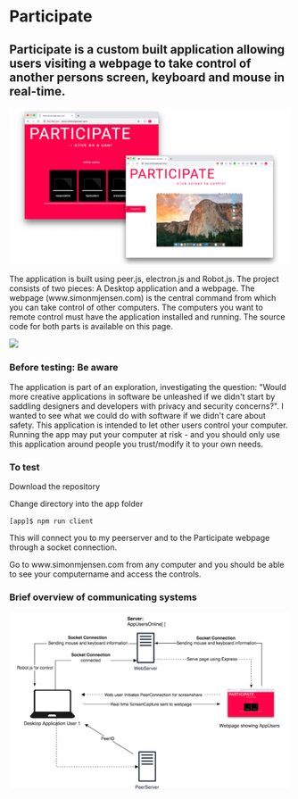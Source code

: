 <h1> Participate </h1>

<h2> Participate is a custom built application allowing users visiting a webpage
  to take control of another persons screen, keyboard and mouse in real-time. </h2>

![](view2.png)

<p> The application is built using peer.js, electron.js and Robot.js. The project
consists of two pieces: A Desktop application and a webpage. The webpage (www.simonmjensen.com) is the central
command from which you can take control of other computers. The computers
you want to remote control must have the application installed and running. The source code for both parts is available on this page. </p>

![](part.gif)

<h3> Before testing: Be aware </h3>   
The application is part of an exploration, investigating the question: "Would
more creative applications in software be unleashed if we didn't start by
saddling designers and developers with privacy and security concerns?".
I wanted to see what we could do with software if we didn't care about safety. This application is intended
to let other users control your computer. Running the app may put your computer at risk - and you should only
use this application around people you trust/modify it to your own needs.

<h3> To test </h3>
<p> Download the repository </p>
<p> Change directory into the app folder </p>

```
[app]$ npm run client
```   

<p>This will connect you to my peerserver and to the Participate webpage through a socket connection. </p>

<p> Go to www.simonmjensen.com from any computer and you should be able to see your computername and access the controls. </p>

<h3> Brief overview of communicating systems </h3>   

![](arch.png)
